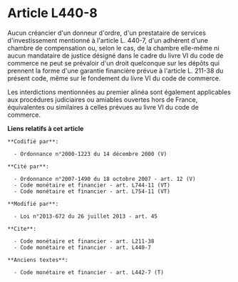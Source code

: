 # Article L440-8

Aucun créancier d'un donneur d'ordre, d'un prestataire de services d'investissement mentionné à l'article L. 440-7, d'un
adhérent d'une chambre de compensation ou, selon le cas, de la chambre elle-même ni aucun mandataire de justice désigné dans
le cadre du livre VI du code de commerce ne peut se prévaloir d'un droit quelconque sur les dépôts qui prennent la forme
d'une garantie financière prévue à l'article L. 211-38 du présent code, même sur le fondement du livre VI du code de
commerce. 

Les interdictions mentionnées au premier alinéa sont également applicables aux procédures judiciaires ou amiables ouvertes
hors de France, équivalentes ou similaires à celles prévues au livre VI du code de commerce.

**Liens relatifs à cet article**

	**Codifié par**:

	  - Ordonnance n°2000-1223 du 14 décembre 2000 (V)

	**Cité par**:

	  - Ordonnance n°2007-1490 du 18 octobre 2007 - art. 12 (V)
	  - Code monétaire et financier - art. L744-11 (VT)
	  - Code monétaire et financier - art. L754-11 (VT)

	**Modifié par**:

	  - Loi n°2013-672 du 26 juillet 2013 - art. 45

	**Cite**:

	  - Code monétaire et financier - art. L211-38
	  - Code monétaire et financier - art. L440-7

	**Anciens textes**:

	  - Code monétaire et financier - art. L442-7 (T)
